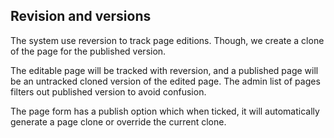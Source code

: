 Revision and versions
---------------------

The system use reversion to track page editions. Though, we create a clone of the page for the published version. 

The editable page will be tracked with reversion, and a published page will be an untracked cloned version of the edited page. The admin list of pages filters out published version to avoid confusion.

The page form has a publish option which when ticked, it will automatically generate a page clone or override the current clone.
